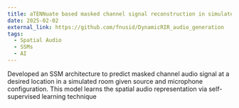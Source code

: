 ```yaml
---
title: aTENNuate based masked channel signal reconstruction in simulated environments
date: 2025-02-02
external_link: https://github.com/fnusid/DynamicRIR_audio_generation
tags:
  - Spatial Audio
  - SSMs
  - AI
---
```


Developed an SSM architecture to predict masked channel audio signal at a desired location in a simulated room given source and microphone configuration. This model learns the spatial audio representation via self-supervised learning technique

<!--more-->
